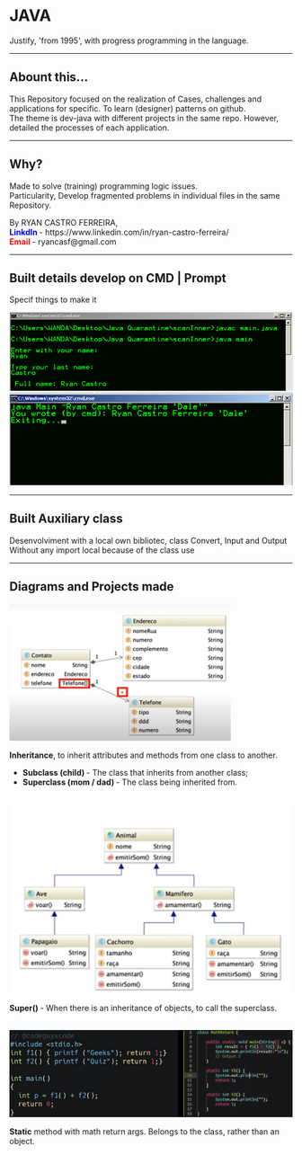 <h1>JAVA</h1>
<p>Justify, 'from 1995', with progress programming in the language.</p>

<hr>
<h2>Abount this...</h2>
<p>This Repository focused on the realization of Cases, challenges and applications for specific. To learn (designer) patterns on github.<br>
The theme is dev-java with different projects in the same repo. However, detailed the processes of each application.</p>

<hr>
<h2>Why?</h2>
<p>Made to solve (training) programming logic issues.<br>
Particularity, Develop fragmented problems in individual files in the same Repository.</p>
By RYAN CASTRO FERREIRA,<br>
<b style="color: blue;">LinkdIn </b>- https://www.linkedin.com/in/ryan-castro-ferreira/ <br>
<b style="color: red;">Email </b>- ryancasf@gmail.com <br>

<hr>
<h2>Built details develop on CMD | Prompt</h2>
<p>Specif things to make it</p>
<img src="img/ScreenS-InnerScanner-on-CMD.PNG">
<img src="img/ScreenS-Param-on-CMD.PNG">

<hr>
<h2>Built Auxiliary class</h2>
<p>Desenvolviment with a local own bibliotec, class Convert, Input and Output<br>
Without any import local because of the class use</p>

<hr>
<h2>Diagrams and Projects made</h2>
<img src="img/jv02.PNG">
<p><b>Inheritance</b>, to inherit attributes and methods from one class to another. <br>
	<ul>
		<li><b>Subclass (child) </b> - The class that inherits from another class;</li>
		<li><b>Superclass (mom / dad) </b> - The class being inherited from.</li>
	</ul>
</p> <br>

<img src="img/jv03.PNG">
<p><b>Super() </b> - When there is an inheritance of objects, to call the superclass.</p> <br>

<img src="img/question.PNG">
<p><b>Static</b> method with math return args. Belongs to the class, rather than an object.</p> <br>
